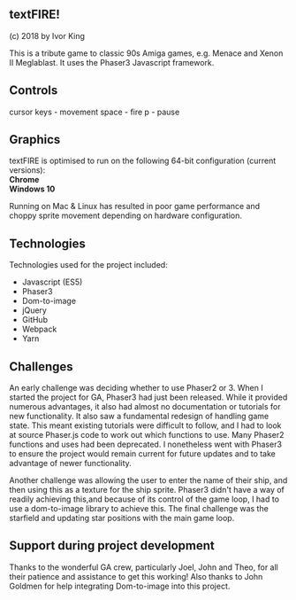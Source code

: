 ## textFIRE!
(c) 2018
by Ivor King

This is a tribute game to classic 90s Amiga games, e.g. Menace and Xenon II Meglablast. It uses the Phaser3 Javascript framework.

## Controls

cursor keys - movement
space - fire
p - pause

## Graphics

textFIRE is optimised to run on the following 64-bit configuration (current versions):  
**Chrome**  
**Windows 10**

Running on Mac & Linux has resulted in poor game performance and choppy sprite movement depending on hardware configuration.

## Technologies

Technologies used for the project included:
* Javascript (ES5)
* Phaser3
* Dom-to-image
* jQuery
* GitHub
* Webpack
* Yarn

## Challenges

An early challenge was deciding whether to use Phaser2 or 3. When I started the project for GA, Phaser3 had just been released. While it provided numerous advantages, it also had almost no documentation or tutorials for new functionality. It also saw a fundamental redesign of handling game state. This meant existing tutorials were difficult to follow, and I had to look at source Phaser.js code to work out which functions to use. Many Phaser2 functions and uses had been deprecated. I nonetheless went with Phaser3 to ensure the project would remain current for future updates and to take advantage of newer functionality.

Another challenge was allowing the user to enter the name of their ship, and then using this as a texture for the ship sprite. Phaser3 didn't have a way of readily achieving this,and because of its control of the game loop, I had to use a dom-to-image library to achieve this. The final challenge was the starfield and updating star positions with the main game loop.

## Support during project development

Thanks to the wonderful GA crew, particularly Joel, John and Theo, for all their patience and assistance to get this working! Also thanks to John Goldmen for help integrating Dom-to-image into this project.

